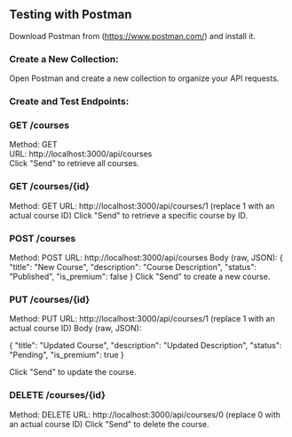## Testing with Postman 


Download Postman from (https://www.postman.com/) and install it.

### Create a New Collection:

Open Postman and create a new collection to organize your API requests.

### Create and Test Endpoints:

### GET /courses

Method: GET <br>
URL: http://localhost:3000/api/courses <br>
Click "Send" to retrieve all courses. <br>

### GET /courses/{id}

Method: GET
URL: http://localhost:3000/api/courses/1 (replace 1 with an actual course ID)
Click "Send" to retrieve a specific course by ID.

### POST /courses

Method: POST
URL: http://localhost:3000/api/courses
Body (raw, JSON):
{
  "title": "New Course",
  "description": "Course Description",
  "status": "Published",
  "is_premium": false
}
Click "Send" to create a new course.

### PUT /courses/{id}

Method: PUT
URL: http://localhost:3000/api/courses/1 (replace 1 with an actual course ID)
Body (raw, JSON):

{
  "title": "Updated Course",
  "description": "Updated Description",
  "status": "Pending",
  "is_premium": true
}

Click "Send" to update the course.

### DELETE /courses/{id}

Method: DELETE
URL: http://localhost:3000/api/courses/0 (replace 0 with an actual course ID)
Click "Send" to delete the course.



